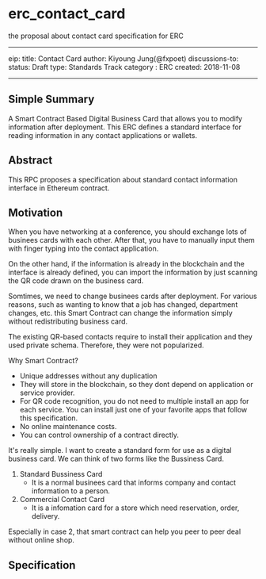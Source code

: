 # erc_contact_card
the proposal about contact card specification for ERC

***

eip: <to be assigned>
title: Contact Card
author: Kiyoung Jung(@fxpoet) 
discussions-to: <URL>
status: Draft
type: Standards Track
category : ERC
created: 2018-11-08

***

## Simple Summary 
A Smart Contract Based Digital Business Card that allows you to modify information after deployment.
This ERC defines a standard interface for reading information in any contact applications or wallets.

## Abstract 
This RPC proposes a specification about standard contact information interface in Ethereum contract.

## Motivation 
When you have networking at a conference, you should exchange lots of businees cards with each other.
After that, you have to  manually input them with finger typing into the contact application.

On the other hand, if the information is already in the blockchain and the interface is already defined,
you can import the information by just scanning the QR code drawn on the business card.

Somtimes, we need to change businees cards after deployment.
For various reasons, such as wanting to know that a job has changed, department changes, etc.
this Smart Contract can change the information simply without redistributing business card.

The existing QR-based contacts require to install their application and they used private schema.
Therefore, they were not popularized.

Why Smart Contract?
- Unique addresses without any duplication 
- They will store in the blockchain, so they dont depend on application or service provider.
- For QR code recognition, you do not need to multiple install an app for each service.
  You can install just one of your favorite apps that follow this specification.
- No online maintenance costs.
- You can control ownership of a contract directly.

It's really simple. I want to create a standard form for use as a digital business card.
We can think of two forms like the Bussiness Card.

1. Standard Bussiness Card 
    - It is a normal businees card that informs company and contact information to a person.
2. Commercial Contact Card 
    - It is a infomation card for a store which need reservation, order, delivery.

Especially in case 2, that smart contract can help you peer to peer deal without online shop.

## Specification 

